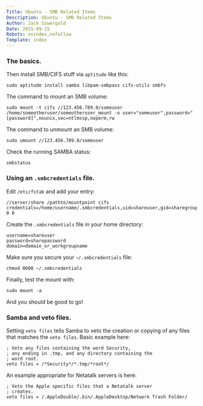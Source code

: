 ```yaml
---
Title: Ubuntu - SMB Related Items
Description: Ubuntu - SMB Related Items
Author: Jack Szwergold
Date: 2015-09-15
Robots: noindex,nofollow
Template: index
---
```


### The basics.

Then install SMB/CIFS stuff via `aptitude` like this:

    sudo aptitude install samba libpam-smbpass cifs-utils smbfs

The command to mount an SMB volume:
    
    sudo mount -t cifs //123.456.789.0/someuser /home/someotheruser/someotheruser_mount -o user="someuser",password="[password]",nounix,sec=ntlmssp,noperm,rw
    
The command to unmount an SMB volume:
    
    sudo umount //123.456.789.0/someuser

Check the running SAMBA status:

    smbstatus

### Using an `.smbcredentials` file.

Edit `/etc/fstab` and add your entry:

    //server/share /pathto/mountpoint cifs credentials=/home/username/.smbcredentials,uid=shareuser,gid=sharegroup 0 0

Create the `.smbcredentials` file in your home directory:

    username=shareuser
    password=sharepassword
    domain=domain_or_workgroupname

Make sure you secure your `~/.smbcredentials` file:

    chmod 0600 ~/.smbcredentials

Finally, test the mount with:

    sudo mount -a

And you should be good to go!

### Samba and veto files.

Setting `veto files` tells Samba to veto the creation or copying of any files that matches the `veto files`. Basic example here:

    ; Veto any files containing the word Security,
    ; any ending in .tmp, and any directory containing the
    ; word root.
    veto files = /*Security*/*.tmp/*root*/

An example appropriate for Netatalk servers is here:

    ; Veto the Apple specific files that a Netatalk server
    ; creates.
    veto files = /.AppleDouble/.bin/.AppleDesktop/Network Trash Folder/

